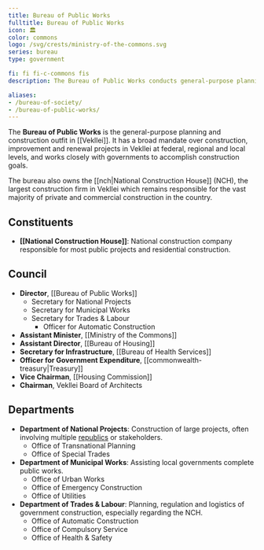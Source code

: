 ```yaml
---
title: Bureau of Public Works
fulltitle: Bureau of Public Works
icon: 🏛️
color: commons
logo: /svg/crests/ministry-of-the-commons.svg
series: bureau
type: government

fi: fi fi-c-commons fis
description: The Bureau of Public Works conducts general-purpose planning and construction for the Ministry of the Commons.

aliases:
- /bureau-of-society/
- /bureau-of-public-works/
---
```

The <span class="fi fi-c-commons fis"></span> **Bureau of Public Works** is the general-purpose planning and construction outfit in [[Vekllei]]. It has a broad mandate over construction, improvement and renewal projects in Vekllei at federal, regional and local levels, and works closely with governments to accomplish construction goals.

The bureau also owns the [[nch|National Construction House]] (NCH), the largest construction firm in Vekllei which remains responsible for the vast majority of private and commercial construction in the country.

## Constituents

* **[[National Construction House]]**: National construction company responsible for most public projects and residential construction.

## Council

* **Director**, [[Bureau of Public Works]]
	* Secretary for National Projects
	* Secretary for Municipal Works
	* Secretary for Trades & Labour
		* Officer for Automatic Construction
* **Assistant Minister**, [[Ministry of the Commons]]
* **Assistant Director**, [[Bureau of Housing]]
* **Secretary for Infrastructure**, [[Bureau of Health Services]]
* **Officer for Government Expenditure**, [[commonwealth-treasury|Treasury]]
* **Vice Chairman**, [[Housing Commission]]
* **Chairman**, Vekllei Board of Architects


## Departments
* **Department of National Projects**: Construction of large projects, often involving multiple [republics](/republics/) or stakeholders.
	* Office of Transnational Planning
	* Office of Special Trades
* **Department of Municipal Works**: Assisting local governments complete public works.
	* Office of Urban Works
	* Office of Emergency Construction
	* Office of Utilities
* **Department of Trades & Labour**: Planning, regulation and logistics of government construction, especially regarding the NCH.
	* Office of Automatic Construction
	* Office of Compulsory Service
	* Office of Health & Safety